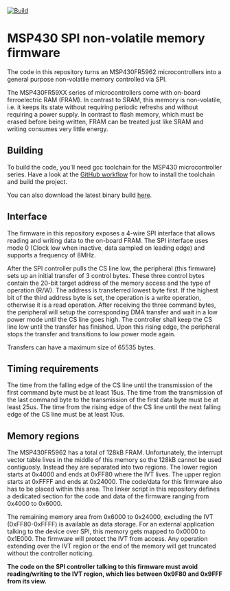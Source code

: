 [![Build](https://github.com/NessieCircuits/Riotee_MSP430Fram/actions/workflows/build.yml/badge.svg)](https://github.com/NessieCircuits/Riotee_MSP430Fram/actions/workflows/build.yml)

# MSP430 SPI non-volatile memory firmware

The code in this repository turns an MSP430FR5962 microcontrollers into a general purpose non-volatile memory controlled via SPI.

The MSP430FR59XX series of microcontrollers come with on-board ferroelectric RAM (FRAM). In contrast to SRAM, this memory is non-volatile, i.e. it keeps its state without requiring periodic refreshs and without requiring a power supply. In contrast to flash memory, which must be erased before being written, FRAM can be treated just like SRAM and writing consumes very little energy.

## Building

To build the code, you'll need gcc toolchain for the MSP430 microcontroller series. Have a look at the [GitHub workflow](./.github/workflows/build.yml) for how to install the toolchain and build the project.

You can also download the latest binary build [here](https://www.riotee.nessie-circuits.de/artifacts/msp430fram/latest/build.hex).


## Interface

The firmware in this repository exposes a 4-wire SPI interface that allows reading and writing data to the on-board FRAM.
The SPI interface uses mode 0 (Clock low when inactive, data sampled on leading edge) and supports a frequency of 8MHz.

After the SPI controller pulls the CS line low, the peripheral (this firmware) sets up an initial transfer of 3 control bytes.
These three control bytes contain the 20-bit target address of the memory access and the type of operation (R/W).
The address is transferred lowest byte first.
If the highest bit of the third address byte is set, the operation is a write operation, otherwise it is a read operation.
After receiving the three command bytes, the peripheral will setup the corresponding DMA transfer and wait in a low power mode until the CS line goes high.
The controller shall keep the CS line low until the transfer has finished.
Upon this rising edge, the peripheral stops the transfer and transitions to low power mode again.

Transfers can have a maximum size of 65535 bytes.

## Timing requirements

The time from the falling edge of the CS line until the transmission of the first command byte must be at least 15us.
The time from the transmission of the last command byte to the transmission of the first data byte must be at least 25us.
The time from the rising edge of the CS line until the next falling edge of the CS line must be at least 10us.

## Memory regions

The MSP430FR5962 has a total of 128kB FRAM.
Unfortunately, the interrupt vector table lives in the middle of this memory so the 128kB cannot be used contiguosly. Instead they are separated into two regions.
The lower region starts at 0x4000 and ends at 0xFF80 where the IVT lives.
The upper region starts at 0xFFFF and ends at 0x24000.
The code/data for this firmware also has to be placed within this area.
The linker script in this repository defines a dedicated section for the code and data of the firmware ranging from 0x4000 to 0x6000.

The remaining memory area from 0x6000 to 0x24000, excluding the IVT (0xFF80-0xFFFF) is available as data storage.
For an external application talking to the device over SPI, this memory gets mapped to 0x0000 to 0x1E000.
The firmware will protect the IVT from access.
Any operation extending over the IVT region or the end of the memory will get truncated without the controller noticing.

**The code on the SPI controller talking to this firmware must avoid reading/writing to the IVT region, which lies between 0x9F80 and 0x9FFF from its view.**
